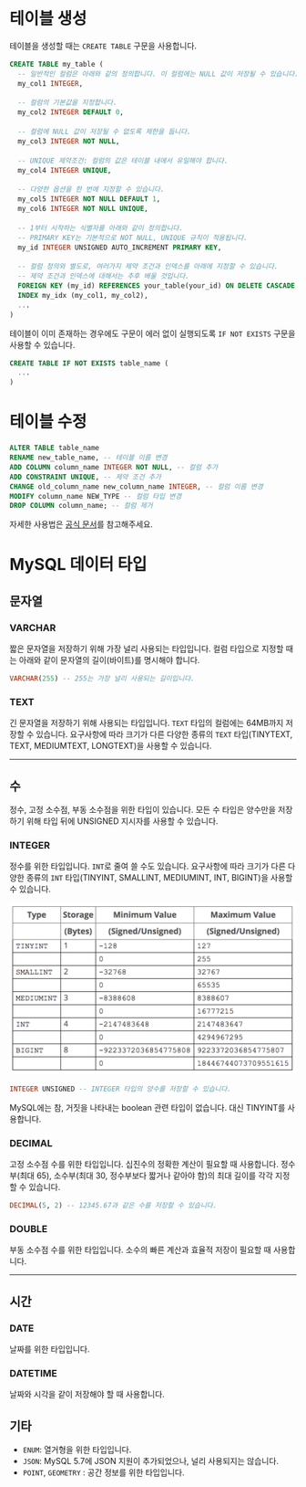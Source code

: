 # 테이블 생성

테이블을 생성할 때는 `CREATE TABLE` 구문을 사용합니다.

```sql
CREATE TABLE my_table (
  -- 일반적인 컬럼은 아래와 같의 정의합니다. 이 컬럼에는 NULL 값이 저장될 수 있습니다.
  my_col1 INTEGER,

  -- 컬럼의 기본값을 지정합니다.
  my_col2 INTEGER DEFAULT 0,

  -- 컬럼에 NULL 값이 저장될 수 없도록 제한을 둡니다.
  my_col3 INTEGER NOT NULL,

  -- UNIQUE 제약조건: 컬럼의 값은 테이블 내에서 유일해야 합니다.
  my_col4 INTEGER UNIQUE,

  -- 다양한 옵션을 한 번에 지정할 수 있습니다.
  my_col5 INTEGER NOT NULL DEFAULT 1,
  my_col6 INTEGER NOT NULL UNIQUE,

  -- 1부터 시작하는 식별자를 아래와 같이 정의합니다.
  -- PRIMARY KEY는 기본적으로 NOT NULL, UNIQUE 규칙이 적용됩니다.
  my_id INTEGER UNSIGNED AUTO_INCREMENT PRIMARY KEY,

  -- 컬럼 정의와 별도로, 여러가지 제약 조건과 인덱스를 아래에 지정할 수 있습니다.
  -- 제약 조건과 인덱스에 대해서는 추후 배울 것입니다.
  FOREIGN KEY (my_id) REFERENCES your_table(your_id) ON DELETE CASCADE,
  INDEX my_idx (my_col1, my_col2),
  ...
)
```

테이블이 이미 존재하는 경우에도 구문이 에러 없이 실행되도록 `IF NOT EXISTS` 구문을 사용할 수 있습니다.

```sql
CREATE TABLE IF NOT EXISTS table_name (
  ...
)
```

# 테이블 수정

```sql
ALTER TABLE table_name
RENAME new_table_name, -- 테이블 이름 변경
ADD COLUMN column_name INTEGER NOT NULL, -- 컬럼 추가
ADD CONSTRAINT UNIQUE, -- 제약 조건 추가
CHANGE old_column_name new_column_name INTEGER, -- 컬럼 이름 변경
MODIFY column_name NEW_TYPE -- 컬럼 타입 변경
DROP COLUMN column_name; -- 컬럼 제거
```

자세한 사용법은 [공식 문서](https://dev.mysql.com/doc/refman/5.7/en/alter-table.html)를 참고해주세요.

# MySQL 데이터 타입

## 문자열

### VARCHAR

짧은 문자열을 저장하기 위해 가장 널리 사용되는 타입입니다. 컬럼 타입으로 지정할 때는 아래와 같이 문자열의 길이(바이트)를 명시해야 합니다.

```sql
VARCHAR(255) -- 255는 가장 널리 사용되는 길이입니다.
```

### TEXT

긴 문자열을 저장하기 위해 사용되는 타입입니다. `TEXT` 타입의 컬럼에는 64MB까지 저장할 수 있습니다. 요구사항에 따라 크기가 다른 다양한 종류의 `TEXT` 타입(TINYTEXT, TEXT, MEDIUMTEXT, LONGTEXT)을 사용할 수 있습니다.

---

## 수

정수, 고정 소수점, 부동 소수점을 위한 타입이 있습니다. 모든 수 타입은 양수만을 저장하기 위해 타입 뒤에 UNSIGNED 지시자를 사용할 수 있습니다.

### INTEGER

정수를 위한 타입입니다. `INT`로 줄여 쓸 수도 있습니다. 요구사항에 따라 크기가 다른 다양한 종류의 `INT` 타입(TINYINT, SMALLINT, MEDIUMINT, INT, BIGINT)을 사용할 수 있습니다.

![INT 크기](images/mysql-int.png)

```sql
INTEGER UNSIGNED -- INTEGER 타입의 양수를 저장할 수 있습니다.
```

MySQL에는 참, 거짓을 나타내는 boolean 관련 타입이 없습니다. 대신 TINYINT를 사용합니다.

### DECIMAL

고정 소수점 수를 위한 타입입니다. 십진수의 정확한 계산이 필요할 때 사용합니다. 정수부(최대 65), 소수부(최대 30, 정수부보다 짧거나 같아야 함)의 최대 길이를 각각 지정할 수 있습니다.

```sql
DECIMAL(5, 2) -- 12345.67과 같은 수를 저장할 수 있습니다.
```

### DOUBLE

부동 소수점 수를 위한 타입입니다. 소수의 빠른 계산과 효율적 저장이 필요할 때 사용합니다.

---

## 시간

### DATE

날짜를 위한 타입입니다.

### DATETIME

날짜와 시각을 같이 저장해야 할 때 사용합니다.

## 기타

- `ENUM`: 열거형을 위한 타입입니다.
- `JSON`: MySQL 5.7에 JSON 지원이 추가되었으나, 널리 사용되지는 않습니다.
- `POINT`, `GEOMETRY` : 공간 정보를 위한 타입입니다.
